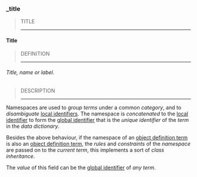 ### _title



> TITLE
> 
> ------

#### Title



> DEFINITION
> 
> ------

###### Title, name or label.



> DESCRIPTION
> 
> ------

Namespaces are used to *group terms* under a common *category*, and to *disambiguate* [local identifiers](_lid). The namespace is *concatenated* to the [local identifier](_lid) to form the [global identifier](_gid) that is the *unique identifier* of the *term* in the *data dictionary*.

Besides the above behaviour, if the namespace of an [object definition term](_term_object) is also an [object definition term](_term_object), the *rules* and *constraints* of the *namespace* are passed on to the *current term*, this implements a sort of *class inheritance*.

The *value* of this field can be the [global identifier](_gid) of *any term*.